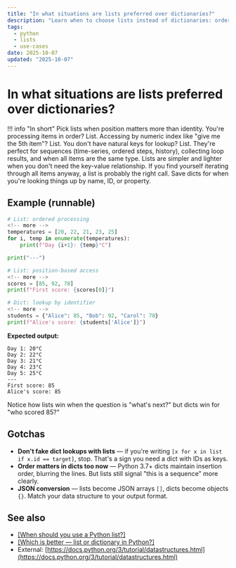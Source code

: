 ```yaml
---
title: "In what situations are lists preferred over dictionaries?"
description: "Learn when to choose lists instead of dictionaries: ordered processing, index access, and sequential data scenarios."
tags:
  - python
  - lists
  - use-cases
date: 2025-10-07
updated: "2025-10-07"
---
```


# In what situations are lists preferred over dictionaries?
<!-- more -->

!!! info "In short"
    Pick lists when position matters more than identity. You're processing items in order? List. Accessing by numeric index like "give me the 5th item"? List. You don't have natural keys for lookup? List. They're perfect for sequences (time-series, ordered steps, history), collecting loop results, and when all items are the same type. Lists are simpler and lighter when you don't need the key-value relationship. If you find yourself iterating through all items anyway, a list is probably the right call. Save dicts for when you're looking things up by name, ID, or property.

## Example (runnable)

```python
# List: ordered processing
<!-- more -->
temperatures = [20, 22, 21, 23, 25]
for i, temp in enumerate(temperatures):
    print(f"Day {i+1}: {temp}°C")

print("---")

# List: position-based access
<!-- more -->
scores = [85, 92, 78]
print(f"First score: {scores[0]}")

# Dict: lookup by identifier
<!-- more -->
students = {"Alice": 85, "Bob": 92, "Carol": 78}
print(f"Alice's score: {students['Alice']}")
```

**Expected output:**
```
Day 1: 20°C
Day 2: 22°C
Day 3: 21°C
Day 4: 23°C
Day 5: 25°C
---
First score: 85
Alice's score: 85
```

Notice how lists win when the question is "what's next?" but dicts win for "who scored 85?"

## Gotchas

* **Don't fake dict lookups with lists** — if you're writing `[x for x in list if x.id == target]`, stop. That's a sign you need a dict with IDs as keys.
* **Order matters in dicts too now** — Python 3.7+ dicts maintain insertion order, blurring the lines. But lists still signal "this is a sequence" more clearly.
* **JSON conversion** — lists become JSON arrays `[]`, dicts become objects `{}`. Match your data structure to your output format.

## See also

* [[When should you use a Python list?]](./when-to-use-python-list.md)
* [[Which is better — list or dictionary in Python?]](./which-is-better-list-or-dictionary.md)
* External: [https://docs.python.org/3/tutorial/datastructures.html](https://docs.python.org/3/tutorial/datastructures.html)

<script type="application/ld+json">
{
  "@context": "https://schema.org",
  "@type": "FAQPage",
  "mainEntity": [{
    "@type": "Question",
    "name": "In what situations are lists preferred over dictionaries?",
    "acceptedAnswer": {
      "@type": "Answer",
      "text": "Pick lists when position matters more than identity. You're processing items in order? List. Accessing by numeric index like give me the 5th item? List. You don't have natural keys for lookup? List. They're perfect for sequences (time-series, ordered steps, history), collecting loop results, and when all items are the same type. Lists are simpler and lighter when you don't need the key-value relationship. If you find yourself iterating through all items anyway, a list is probably the right call. Save dicts for when you're looking things up by name, ID, or property."
    }
  }]
}
</script>
